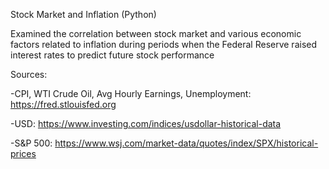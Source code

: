 Stock Market and Inflation (Python)

Examined the correlation between stock market and various economic factors related to inflation during periods when the Federal Reserve raised interest rates to predict future stock performance


Sources:

-CPI, WTI Crude Oil, Avg Hourly Earnings, Unemployment: https://fred.stlouisfed.org

-USD: https://www.investing.com/indices/usdollar-historical-data

-S&P 500: https://www.wsj.com/market-data/quotes/index/SPX/historical-prices
